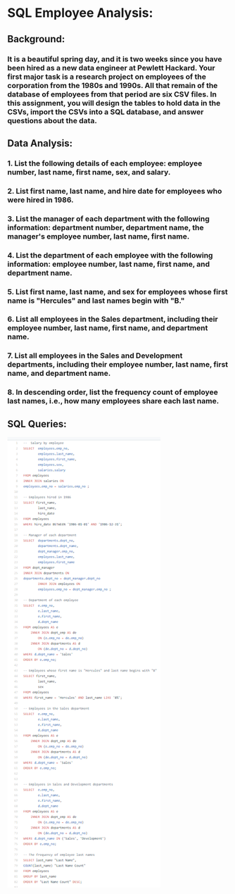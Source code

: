 # SQL Employee Analysis:

## Background:
### It is a beautiful spring day, and it is two weeks since you have been hired as a new data engineer at Pewlett Hackard. Your first major task is a research project on employees of the corporation from the 1980s and 1990s. All that remain of the database of employees from that period are six CSV files. In this assignment, you will design the tables to hold data in the CSVs, import the CSVs into a SQL database, and answer questions about the data.

## Data Analysis:
### 1. List the following details of each employee: employee number, last name, first name, sex, and salary.
### 2. List first name, last name, and hire date for employees who were hired in 1986.
### 3. List the manager of each department with the following information: department number, department name, the manager's employee number, last name, first name.
### 4. List the department of each employee with the following information: employee number, last name, first name, and department name.
### 5. List first name, last name, and sex for employees whose first name is "Hercules" and last names begin with "B."
### 6. List all employees in the Sales department, including their employee number, last name, first name, and department name.
### 7. List all employees in the Sales and Development departments, including their employee number, last name, first name, and department name.
### 8. In descending order, list the frequency count of employee last names, i.e., how many employees share each last name.

## SQL Queries:
![Stations](img/SQLqueries.PNG)


